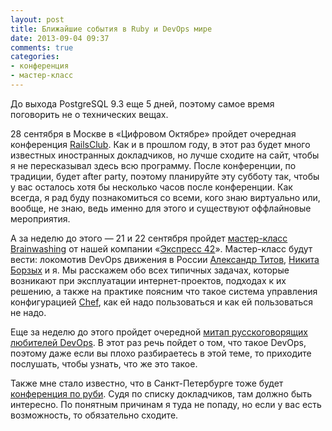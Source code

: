 ```yaml
---
layout: post
title: Ближайшие события в Ruby и DevOps мире
date: 2013-09-04 09:37
comments: true
categories:
- конференция
- мастер-класс
---
```


До выхода PostgreSQL 9.3 еще 5 дней, поэтому самое время поговорить не о технических вещах.

28 сентября в Москве в «Цифровом Октябре» пройдет очередная конференция [RailsClub](http://railsclub.ru/). Как и в
прошлом году, в этот раз будет много известных иностранных докладчиков, но лучше сходите на сайт, чтобы я не
пересказывал здесь всю программу. После конференции, по традиции, будет after party, поэтому планируйте эту субботу так,
чтобы у вас осталось хотя бы несколько часов после конференции. Как всегда, я рад буду познакомиться со всеми, кого знаю
виртуально или, вообще, не знаю, ведь именно для этого и существуют оффлайновые мероприятия.

А за неделю до этого — 21 и 22 сентября пройдет [мастер-класс Brainwashing](http://brainwashing.pro/devops) от нашей компании
«[Экспресс 42](http://express42.com/)». Мастер-класс будут вести: локомотив DevOps движения в России [Александр Титов](https://twitter.com/osminog),
[Никита Борзых](https://twitter.com/ex_sample) и я. Мы расскажем обо всех типичных задачах, которые возникают при
эксплуатации интернет-проектов, подходах к их решению, а также на практике поясним что такое система управления
конфигурацией [Chef](http://www.opscode.com/chef/), как ей надо пользоваться и как ей пользоваться не надо.

Еще за неделю до этого пройдет очередной [митап русскоговорящих любителей DevOps](http://www.meetup.com/DevOps-Moscow-in-Russian/events/136708242/).
В этот раз речь пойдет о том, что такое DevOps, поэтому даже если вы плохо разбираетесь в этой теме, то приходите
послушать, чтобы узнать, что же это такое.

Также мне стало известно, что в Санкт-Петербурге тоже будет [конференция по руби](http://rubyspb.ru/). Судя по списку
докладчиков, там должно быть интересно. По понятным причинам я туда не попаду, но если у вас есть возможность, то
обязательно сходите.
